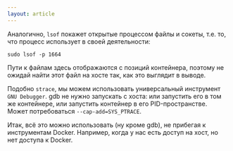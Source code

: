 ```yaml
---
layout: article
---
```


Аналогично, `lsof` покажет открытые процессом файлы и сокеты, т.е. то, что процесс использует в своей деятельности:

```
sudo lsof -p 1664
```

Пути к файлам здесь отображаются с позиций контейнера, поэтому не ожидай найти этот файл на хосте так, как это выглядит в выводе.

Подобно `strace`, мы можем использовать универсальный инструмент `GNU Debugger`. gdb не нужно запускать с хоста: или запустить его в том же контейнере, или запустить контейнер в его PID-пространстве. Может потребоваться `--cap-add=SYS_PTRACE`.

Итак, всё это можно использовать (ну кроме gdb), не прибегая к инструментам Docker. Например, когда у нас есть доступ на хост, но нет доступа к Docker.
